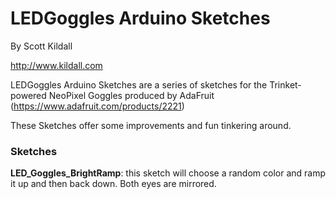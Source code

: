 LEDGoggles Arduino Sketches
=============================

By Scott Kildall

http://www.kildall.com


LEDGoggles Arduino Sketches are a series of sketches for the Trinket-powered NeoPixel Goggles produced by AdaFruit (https://www.adafruit.com/products/2221)

These Sketches offer some improvements and fun tinkering around.


### Sketches
**LED_Goggles_BrightRamp**: this sketch will choose a random color and ramp it up and then back down. Both eyes are mirrored.